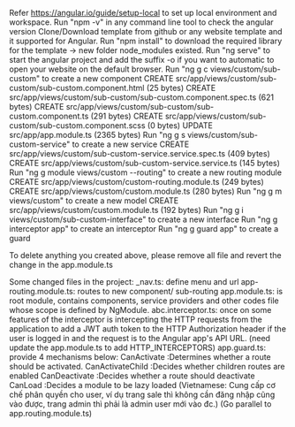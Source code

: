 Refer https://angular.io/guide/setup-local to set up local environment and workspace.
Run "npm -v" in any command line tool to check the angular version
Clone/Download template from github or any website template and it supported for Angular.
Run "npm install" to download the required library for the template -> new folder node_modules existed.
Run "ng serve" to start the angular project and add the suffix -o if you want to automatic to open your website on the default browser.
Run "ng g c views/custom/sub-custom" to create a new component
	CREATE src/app/views/custom/sub-custom/sub-custom.component.html (25 bytes)
	CREATE src/app/views/custom/sub-custom/sub-custom.component.spec.ts (621 bytes)
	CREATE src/app/views/custom/sub-custom/sub-custom.component.ts (291 bytes)
	CREATE src/app/views/custom/sub-custom/sub-custom.component.scss (0 bytes)
	UPDATE src/app/app.module.ts (2365 bytes)
Run "ng g s views/custom/sub-custom-service" to create a new service
	CREATE src/app/views/custom/sub-custom-service.service.spec.ts (409 bytes)
	CREATE src/app/views/custom/sub-custom-service.service.ts (145 bytes)
Run "ng g module views/custom --routing" to create a new routing module
	CREATE src/app/views/custom/custom-routing.module.ts (249 bytes)
	CREATE src/app/views/custom/custom.module.ts (280 bytes)
Run "ng g m views/custom" to create a new model
	CREATE src/app/views/custom/custom.module.ts (192 bytes)
Run "ng g i views/custom/sub-custom-interface" to create a new interface
Run "ng g interceptor app" to create an interceptor
Run "ng g guard app" to create a guard


To delete anything you created above, please remove all file and revert the change in the app.module.ts

Some changed files in the project:
_nav.ts: 				define menu and url
app-routing.module.ts: 	routes to new component/ sub-routing
app.module.ts:			is root module, contains components, service providers and other codes file whose scope is defined by NgModule.
abc.interceptor.ts: 	once on some features of the interceptor is intercepting the HTTP requests from the application to add a JWT auth token to the HTTP Authorization header if 						the user is logged in and the request is to the Angular app's API URL. (need update the app.module.ts to add HTTP_INTERCEPTORS)
app.guard.ts:			provide 4 mechanisms below:
							CanActivate			:Determines whether a route should be activated.
							CanActivateChild	:Decides whether children routes are enabled
							CanDeactivate		:Decides whether a route should deactivate
							CanLoad				:Decides a module to be lazy loaded
						(Vietnamese: Cung cấp cơ chế phân quyền cho user, ví dụ trang sale thì không cần đăng nhập cũng vào được, trang admin thì phải là admin user mới vào đc.)
						(Go parallel to app.routing.module.ts)
